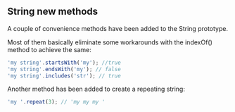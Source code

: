 ## String new methods

A couple of convenience methods have been added to the String prototype. 

Most of them basically eliminate some workarounds with the indexOf\(\) method to achieve the same:

```js
'my string'.startsWith('my'); //true
'my string'.endsWith('my'); // false
'my string'.includes('str'); // true
```

Another method has been added to create a repeating string:

```js
'my '.repeat(3); // 'my my my '
```